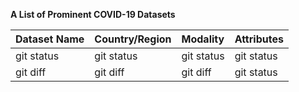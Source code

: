 **A List of Prominent COVID-19 Datasets**


| Dataset Name | Country/Region | Modality | Attributes|
| :---         |     :---      |          :--- | :--- |
| git status   | git status     | git status    |   git status    |
| git diff     | git diff       | git diff       | git status    |



